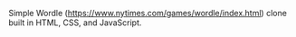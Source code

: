 Simple Wordle (https://www.nytimes.com/games/wordle/index.html) clone built in HTML, CSS, and JavaScript.
